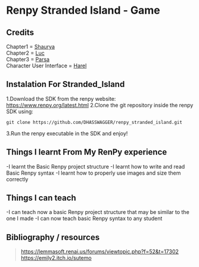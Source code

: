 # Renpy Stranded Island - Game
## Credits
Chapter1 =  [Shaurya](https://github.com/DHASSWAGGER) <br>
Chapter2 = [Luc](https://github.com/luc-frenkie-dj) <br>
Chapter3 = [Parsa](https://github.com/ParsaThsi) <br>
Character User Interface = [Harel](https://github.com/poo-goblin) <br>

## Instalation For Stranded_Island
1.Download the SDK from the renpy website: https://www.renpy.org/latest.html
2.Clone the git repository inside the renpy SDK using:
```
git clone https://github.com/DHASSWAGGER/renpy_stranded_island.git
```
3.Run the renpy executable in the SDK and enjoy!

## Things I learnt From My RenPy experience
-I learnt the Basic Renpy project structure
-I learnt how to write and read Basic Renpy syntax
-I learnt how to properly use images and size them correctly

## Things I can teach
-I can teach now a basic Renpy project structure that may be similar to the one I made
-I can now teach basic Renpy syntax to any student

## Bibliography / resources
> https://lemmasoft.renai.us/forums/viewtopic.php?f=52&t=17302 <br>
> https://emily2.itch.io/sutemo
